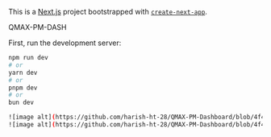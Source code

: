 This is a [Next.js](https://nextjs.org) project bootstrapped with [`create-next-app`](https://nextjs.org/docs/app/api-reference/cli/create-next-app).

QMAX-PM-DASH

First, run the development server:

```bash
npm run dev
# or
yarn dev
# or
pnpm dev
# or
bun dev

![image alt](https://github.com/harish-ht-28/QMAX-PM-Dashboard/blob/4f45775c0afb5bc03c74553d49c977525a12b9e2/Login%20Page.png)
![image alt](https://github.com/harish-ht-28/QMAX-PM-Dashboard/blob/4f45775c0afb5bc03c74553d49c977525a12b9e2/Dashboard.png)

